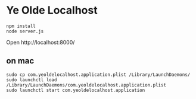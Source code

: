# Ye Olde Localhost

```
npm install
node server.js
```
Open http://localhost:8000/


## on mac
```
sudo cp com.yeoldelocalhost.application.plist /Library/LaunchDaemons/
sudo launchctl load /Library/LaunchDaemons/com.yeoldelocalhost.application.plist
sudo launchctl start com.yeoldelocalhost.application
```


